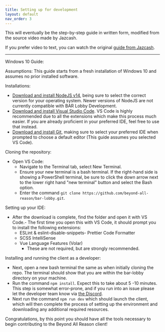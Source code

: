 ```yaml
---
title: Setting up for development
layout: default
nav_order: 3
---
```


This will eventually be the step-by-step guide in written form, modified from the source video made by Jazcash.

If you prefer video to text, you can watch the original [guide from Jazcash].

---

Windows 10 Guide:

Assumptions: This guide starts from a fresh installation of Windows 10 and assumes no prior installed software.

Installations:
 - [Download and install NodeJS v14], being sure to select the correct version for your operating system. Newer versions of NodeJS are not currently compatible with BAR Lobby Development. 
 - [Download and install Visual Studio Code]. VS Code is highly recommended due to all the extensions which make this process much easier. If you are already proficient in your preferred IDE, feel free to use that instead.
 - [Download and install Git], making sure to select your preferred IDE when prompted to choose a default editor (This guide assumes you selected VS Code).

 Cloning the repository:
 - Open VS Code:
    - Navigate to the Terminal tab, select New Terminal.
    - Ensure your new terminal is a bash terminal. If the right-hand side is showing a PowerShell terminal, be sure to click the down arrow next to the lower right hand "new terminal" button and select the Bash option.
    - Enter the command `git clone https://github.com/beyond-all-reason/bar-lobby.git`.

 Setting up your IDE:
 - After the download is complete, find the folder and open it with VS Code.- The first time you open this with VS Code, it should prompt you to install the following extensions:
    - ESLint & eslint-disable-snippets- Prettier Code Formatter
    - SCSS IntelliSense
    - Vue Language Features (Volar)
        - These are not required, but are strongly recommended.
 
 Installing and running the client as a developer:
 - Next, open a new bash terminal the same as when initially cloning the repo. The terminal should show that you are within the bar-lobby directory on your machine.
 - Run the command `npm install`. Expect this to take about 5 -10 minutes. This step is somewhat error-prone, and if you run into an issue please let the developer team know via [the Discord].
 - Next run the command `npm run dev` which should launch the client, which will then complete the process of setting up the environment and downloading any additional required resources.

Congratulations, by this point you should have all the tools necessary to begin contributing to the Beyond All Reason client!

[guide from Jazcash]: https://youtu.be/bVcKYPvVE8Q
[Download and install NodeJS v14]: https://nodejs.org/download/release/v14.21.3/
[Download and install Visual Studio Code]: https://code.visualstudio.com/download
[Download and install Git]: https://git-scm.com/downloads
[the Discord]: https://discord.gg/beyond-all-reason